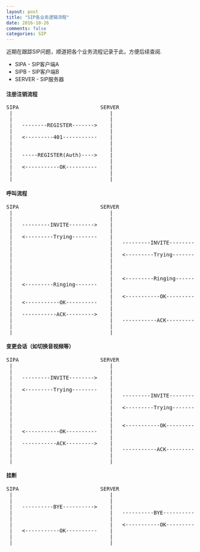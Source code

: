 ```yaml
---
layout: post
title: "SIP各业务逻辑流程"
date: 2016-10-26
comments: false
categories: SIP
---
```


近期在跟踪SIP问题，顺道把各个业务流程记录于此，方便后续查阅.

* SIPA - SIP客户端A
* SIPB - SIP客户端B
* SERVER - SIP服务器

#### 注册注销流程
<pre>
SIPA                          SERVER
 |                               |
 |                               |
 |   --------REGISTER------->    |
 |                               |
 |   <---------401-----------    |
 |                               |
 |                               |
 |   -----REGISTER(Auth)---->    |
 |                               |
 |   <-----------OK----------    |
 |                               |
 |                               |
</pre>

#### 呼叫流程

<pre>
SIPA                          SERVER                           SIPB
 |                               |                              |
 |                               |                              |
 |   ---------INVITE-------->    |                              |
 |                               |                              |
 |   <---------Trying--------    |                              |
 |                               |   ---------INVITE-------->   |
 |                               |                              |
 |                               |   <---------Trying--------   |
 |                               |                              |
 |                               |                              |
 |                               |                              |
 |                               |   <---------Ringing-------   |
 |   <---------Ringing-------    |                              |
 |                               |                              |
 |                               |   <-----------OK----------   |
 |   <-----------OK----------    |                              |
 |                               |                              |
 |   -----------ACK--------->    |                              |
 |                               |   -----------ACK--------->   |
 |                               |                              |
 |                               |                              |
</pre>

#### 变更会话（如切换音视频等）
<pre>
SIPA                          SERVER                           SIPB
 |                               |                              |
 |                               |                              |
 |   ---------INVITE-------->    |                              |
 |                               |                              |
 |   <---------Trying--------    |                              |
 |                               |   ---------INVITE-------->   |
 |                               |                              |
 |                               |   <---------Trying--------   |
 |                               |                              |
 |                               |                              |
 |                               |   <-----------OK----------   |
 |   <-----------OK----------    |                              |
 |                               |                              |
 |   -----------ACK--------->    |                              |
 |                               |   -----------ACK--------->   |
 |                               |                              |
 |                               |                              |
</pre>

#### 挂断
<pre>
SIPA                          SERVER                           SIPB
 |                               |                              |
 |                               |                              |
 |   ----------BYE---------->    |                              |
 |                               |   ----------BYE---------->   |
 |                               |                              |
 |                               |   <-----------OK----------   |
 |   <-----------OK----------    |                              |
 |                               |                              |
 |                               |                              |
</pre>

